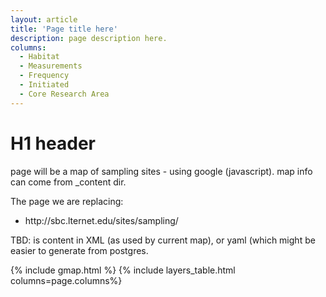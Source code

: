 ```yaml
---
layout: article
title: 'Page title here'
description: page description here.
columns:
  - Habitat
  - Measurements
  - Frequency
  - Initiated
  - Core Research Area
---
```


<h1>H1 header</h1>

<p>page will be a map of sampling sites - using google (javascript). map info can come from _content dir.  </p>


<p>The page we are replacing:
<ul>
<li>http://sbc.lternet.edu/sites/sampling/</li>
</ul>
<p>TBD: is content in XML (as used by current map), or yaml (which might be easier to generate from postgres. </p>

{% include gmap.html %}
{% include layers_table.html columns=page.columns%}


<!-- Current API is just for development, need a new key -->
<script src="/assets/js/gmap.js"/>
<script async defer
src="https://maps.googleapis.com/maps/api/js?key=YOUR_API_KEY&callback=initMap">
</script>